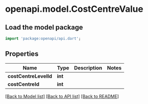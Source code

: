 # openapi.model.CostCentreValue

## Load the model package
```dart
import 'package:openapi/api.dart';
```

## Properties
Name | Type | Description | Notes
------------ | ------------- | ------------- | -------------
**costCentreLevelId** | **int** |  | 
**costCentreId** | **int** |  | 

[[Back to Model list]](../README.md#documentation-for-models) [[Back to API list]](../README.md#documentation-for-api-endpoints) [[Back to README]](../README.md)



